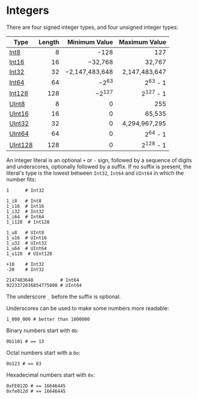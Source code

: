 # Integers

There are four signed integer types, and four unsigned integer types:

Type | Length  | Minimum Value | Maximum Value
 ---------- | -----------: | -----------: |-----------:
[Int8](http://crystal-lang.org/api/Int8.html)  | 8       | -128 | 127
[Int16](http://crystal-lang.org/api/Int16.html)  | 16 | −32,768 | 32,767
[Int32](http://crystal-lang.org/api/Int32.html) | 32  | −2,147,483,648 | 2,147,483,647
[Int64](http://crystal-lang.org/api/Int64.html)   |  64 | −2<sup>63</sup> | 2<sup>63</sup> - 1
[Int128](http://crystal-lang.org/api/Int64.html)   |  128 | −2<sup>127</sup> | 2<sup>127</sup> - 1
[UInt8](http://crystal-lang.org/api/UInt8.html) | 8 |  0 | 255
[UInt16](http://crystal-lang.org/api/UInt16.html) | 16 | 0 | 65,535
[UInt32](http://crystal-lang.org/api/UInt32.html) | 32 |  0 | 4,294,967,295
[UInt64](http://crystal-lang.org/api/UInt64.html) | 64 | 0 | 2<sup>64</sup> - 1
[UInt128](http://crystal-lang.org/api/UInt64.html) | 128 | 0 | 2<sup>128</sup> - 1

An integer literal is an optional `+` or `-` sign, followed by
a sequence of digits and underscores, optionally followed by a suffix.
If no suffix is present, the literal's type is the lowest between `Int32`, `Int64` and `UInt64`
in which the number fits:

```crystal
1      # Int32

1_i8   # Int8
1_i16  # Int16
1_i32  # Int32
1_i64  # Int64
1_i128  # Int128

1_u8   # UInt8
1_u16  # UInt16
1_u32  # UInt32
1_u64  # UInt64
1_u128  # UInt128

+10    # Int32
-20    # Int32

2147483648          # Int64
9223372036854775808 # UInt64
```

The underscore `_` before the suffix is optional.

Underscores can be used to make some numbers more readable:

```crystal
1_000_000 # better than 1000000
```

Binary numbers start with `0b`:

```crystal
0b1101 # == 13
```

Octal numbers start with a `0o`:

```crystal
0o123 # == 83
```

Hexadecimal numbers start with `0x`:

```crystal
0xFE012D # == 16646445
0xfe012d # == 16646445
```
